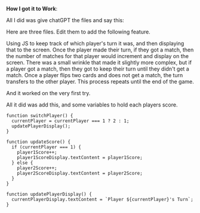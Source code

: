 **How I got it to Work**:

All I did was give chatGPT the files and say this:

Here are three files. Edit them to add the following feature.

Using JS to keep track of which player's turn it was, and then displaying that to the screen. Once the player made their turn, if they got a match, then the number of matches for that player would increment and display on the screen. There was a small wrinkle that made it slightly more complex, but if a player got a match, then they got to keep their turn until they didn't get a match. Once a player flips two cards and does not get a match, the turn transfers to the other player. This process repeats until the end of the game.

And it worked on the very first try.

All it did was add this, and some variables to hold each players score.

```
function switchPlayer() {
  currentPlayer = currentPlayer === 1 ? 2 : 1;
  updatePlayerDisplay();
}

function updateScore() {
  if (currentPlayer === 1) {
    player1Score++;
    player1ScoreDisplay.textContent = player1Score;
  } else {
    player2Score++;
    player2ScoreDisplay.textContent = player2Score;
  }
}

function updatePlayerDisplay() {
  currentPlayerDisplay.textContent = `Player ${currentPlayer}'s Turn`;
}
```